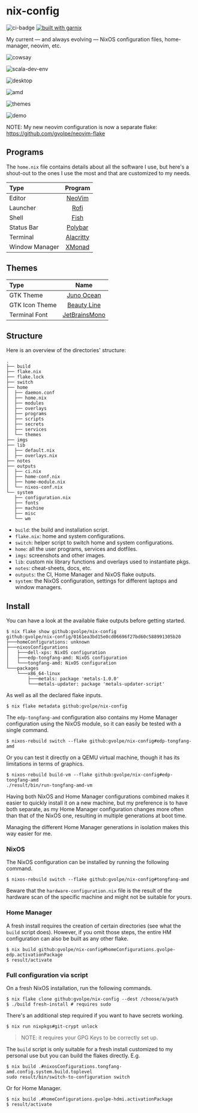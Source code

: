 nix-config
==========

![ci-badge](https://img.shields.io/static/v1?label=Built%20with&message=nix&color=blue&style=flat&logo=nixos&link=https://nixos.org&labelColor=111212)
[![built with garnix](https://img.shields.io/endpoint?url=https%3A%2F%2Fgarnix.io%2Fapi%2Fbadges%2Fgvolpe%2Fnix-config%3Fbranch%3Dmaster)](https://garnix.io)

My current — and always evolving — NixOS configuration files, home-manager, neovim, etc.

![cowsay](imgs/cowsay.png)

![scala-dev-env](imgs/scala-dev.png)

![desktop](imgs/desktop-1.jpg)

![amd](imgs/amd.jpg)

![themes](imgs/theme.jpg)

![demo](imgs/demo.png)

NOTE: My new neovim configuration is now a separate flake: https://github.com/gvolpe/neovim-flake

## Programs

The `home.nix` file contains details about all the software I use, but here's a shout-out to the ones I use the most and that are customized to my needs.

| Type           | Program      |
| :------------- | :----------: |
| Editor         | [NeoVim](https://neovim.io/) |
| Launcher       | [Rofi](https://github.com/davatorium/rofi) |
| Shell          | [Fish](https://fishshell.com/) |
| Status Bar     | [Polybar](https://polybar.github.io/) |
| Terminal       | [Alacritty](https://github.com/alacritty/alacritty) |
| Window Manager | [XMonad](https://xmonad.org/) |

## Themes

| Type           | Name      |
| :------------- | :----------: |
| GTK Theme      | [Juno Ocean](https://github.com/EliverLara/Juno) |
| GTK Icon Theme | [Beauty Line](https://www.gnome-look.org/p/1425426/) |
| Terminal Font  | [JetBrainsMono](https://www.jetbrains.com/lp/mono/) |

## Structure

Here is an overview of the directories' structure:

```
.
├── build
├── flake.nix
├── flake.lock
├── switch
├── home
│  ├── daemon.conf
│  ├── home.nix
│  ├── modules
│  ├── overlays
│  ├── programs
│  ├── scripts
│  ├── secrets
│  ├── services
│  └── themes
├── imgs
├── lib
│  ├── default.nix
│  ├── overlays.nix
├── notes
├── outputs
│  ├── ci.nix
│  ├── home-conf.nix
│  ├── home-module.nix
│  └── nixos-conf.nix
└── system
   ├── configuration.nix
   ├── fonts
   ├── machine
   ├── misc
   └── wm
```

- `build`: the build and installation script.
- `flake.nix`: home and system configurations.
- `switch`: helper script to switch home and system configurations.
- `home`: all the user programs, services and dotfiles.
- `imgs`: screenshots and other images.
- `lib`: custom nix library functions and overlays used to instantiate pkgs.
- `notes`: cheat-sheets, docs, etc.
- `outputs`: the CI, Home Manager and NixOS flake outputs.
- `system`: the NixOS configuration, settings for different laptops and window managers.

## Install

You can have a look at the available flake outputs before getting started.

```console
$ nix flake show github:gvolpe/nix-config
github:gvolpe/nix-config/0161ea3bd15e0cd06696f27bd60c588991305b20
├───homeConfigurations: unknown
├───nixosConfigurations
│   ├───dell-xps: NixOS configuration
│   ├───edp-tongfang-amd: NixOS configuration
│   └───tongfang-amd: NixOS configuration
└───packages
    └───x86_64-linux
        ├───metals: package 'metals-1.0.0'
        └───metals-updater: package 'metals-updater-script'
```

As well as all the declared flake inputs.

```console
$ nix flake metadata github:gvolpe/nix-config
```

The `edp-tongfang-amd` configuration also contains my Home Manager configuration using the NixOS module, so it can easily be tested with a single command.

```console
$ nixos-rebuild switch --flake github:gvolpe/nix-config#edp-tongfang-amd
```

Or you can test it directly on a QEMU virtual machine, though it has its limitations in terms of graphics.

```console
$ nixos-rebuild build-vm --flake github:gvolpe/nix-config#edp-tongfang-amd
./result/bin/run-tongfang-amd-vm
```

Having both NixOS and Home Manager configurations combined makes it easier to quickly install it on a new machine, but my preference is to have both separate, as my Home Manager configuration changes more often than that of the NixOS one, resulting in multiple generations at boot time.

Managing the different Home Manager generations in isolation makes this way easier for me.

### NixOS

The NixOS configuration can be installed by running the following command.

```console
$ nixos-rebuild switch --flake github:gvolpe/nix-config#tongfang-amd
```

Beware that the `hardware-configuration.nix` file is the result of the hardware scan of the specific machine and might not be suitable for yours.

### Home Manager

A fresh install requires the creation of certain directories (see what the `build` script does). However, if you omit those steps, the entire HM configuration can also be built as any other flake.

```console
$ nix build github:gvolpe/nix-config#homeConfigurations.gvolpe-edp.activationPackage
$ result/activate
```

### Full configuration via script

On a fresh NixOS installation, run the following commands.

```console
$ nix flake clone github:gvolpe/nix-config --dest /choose/a/path
$ ./build fresh-install # requires sudo
```

There's an additional step required if you want to have secrets working.

```console
$ nix run nixpkgs#git-crypt unlock
```

> NOTE: it requires your GPG Keys to be correctly set up.

The `build` script is only suitable for a fresh install customized to my personal use but you can build the flakes directly. E.g.

```console
$ nix build .#nixosConfigurations.tongfang-amd.config.system.build.toplevel
sudo result/bin/switch-to-configuration switch
```

Or for Home Manager.

```console
$ nix build .#homeConfigurations.gvolpe-hdmi.activationPackage
$ result/activate
```
